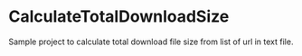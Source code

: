 # CalculateTotalDownloadSize
Sample project to calculate total download file size from list of url in text file.
